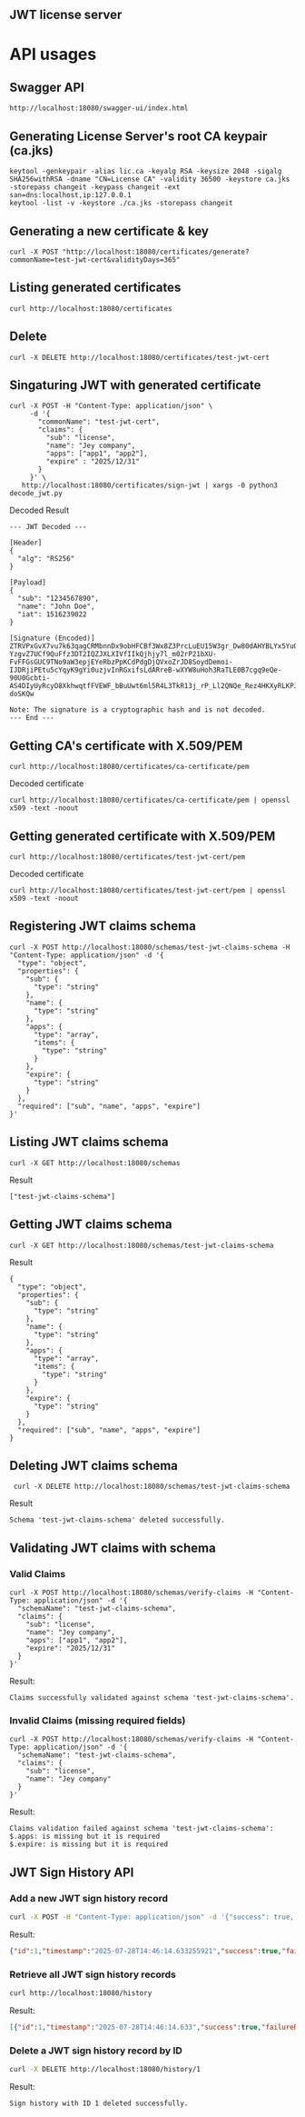JWT license server
---

# API usages

## Swagger API
``
http://localhost:18080/swagger-ui/index.html
``

## Generating License Server's root CA keypair (ca.jks)
```
keytool -genkeypair -alias lic.ca -keyalg RSA -keysize 2048 -sigalg SHA256withRSA -dname "CN=License CA" -validity 36500 -keystore ca.jks -storepass changeit -keypass changeit -ext san=dns:localhost,ip:127.0.0.1
keytool -list -v -keystore ./ca.jks -storepass changeit
```

## Generating a new certificate & key
```
curl -X POST "http://localhost:18080/certificates/generate?commonName=test-jwt-cert&validityDays=365"
```

## Listing generated certificates
```
curl http://localhost:18080/certificates
```

## Delete
```
curl -X DELETE http://localhost:18080/certificates/test-jwt-cert
```

## Singaturing JWT with generated certificate
```
curl -X POST -H "Content-Type: application/json" \
     -d '{
       "commonName": "test-jwt-cert",
       "claims": {
         "sub": "license",
         "name": "Jey company",
         "apps": ["app1", "app2"],
         "expire" : "2025/12/31"
       }
     }' \
   http://localhost:18080/certificates/sign-jwt | xargs -0 python3 decode_jwt.py
```

Decoded Result 
```
--- JWT Decoded ---

[Header]
{
  "alg": "RS256"
}

[Payload]
{
  "sub": "1234567890",
  "name": "John Doe",
  "iat": 1516239022
}

[Signature (Encoded)]
ZTRVPxGvX7vu7k63qagCRMbnnDx9obHFCBf3Wx8Z3PrcLuEU15W3gr_Dw80dAHYBLYx5YuOF-YzgvZ7UCf9QuFfz3DT2IQZJXLXIVfIIkQjhjy7l_m02rP21bXU-FvFFGsGUC9TNo9aW3epjEYeRbzPpKCdPdgDjQVxoZrJD8SoydDemoi-IJDRjiPEtu5cYqyK9gYi0uzjvInRGxifsLdARreB-wXYW8uHoh3RaTLE0B7cgq9eQe-90U0Gcbti-AS4DIyUyRcyO8XkhwqtfFVEWF_bBuUwt6ml5R4L3TkR13j_rP_Ll2QNQe_Rez4HKXyRLKPJ5aOq6oh6-doSKQw

Note: The signature is a cryptographic hash and is not decoded.
--- End ---
```

## Getting CA's certificate with X.509/PEM 
```
curl http://localhost:18080/certificates/ca-certificate/pem
```
Decoded certificate
```
curl http://localhost:18080/certificates/ca-certificate/pem | openssl x509 -text -noout
```

## Getting generated certificate with X.509/PEM
```
curl http://localhost:18080/certificates/test-jwt-cert/pem
```
Decoded certificate
```
curl http://localhost:18080/certificates/test-jwt-cert/pem | openssl x509 -text -noout
```

## Registering JWT claims schema 
```
curl -X POST http://localhost:18080/schemas/test-jwt-claims-schema -H "Content-Type: application/json" -d '{
  "type": "object",
  "properties": {
    "sub": {
      "type": "string"
    },
    "name": {
      "type": "string"
    },
    "apps": {
      "type": "array",
      "items": {
        "type": "string"
      }
    },
    "expire": {
      "type": "string"
    }
  },
  "required": ["sub", "name", "apps", "expire"]
}' 
```

## Listing JWT claims schema 
```
curl -X GET http://localhost:18080/schemas
```

Result
```
["test-jwt-claims-schema"]
```

## Getting JWT claims schema
```
curl -X GET http://localhost:18080/schemas/test-jwt-claims-schema
```
Result
```
{
  "type": "object",
  "properties": {
    "sub": {
      "type": "string"
    },
    "name": {
      "type": "string"
    },
    "apps": {
      "type": "array",
      "items": {
        "type": "string"
      }
    },
    "expire": {
      "type": "string"
    }
  },
  "required": ["sub", "name", "apps", "expire"]
}
```

## Deleting JWT claims schema
```
 curl -X DELETE http://localhost:18080/schemas/test-jwt-claims-schema
```
Result
```
Schema 'test-jwt-claims-schema' deleted successfully.
```

## Validating JWT claims with schema

### Valid Claims
```
curl -X POST http://localhost:18080/schemas/verify-claims -H "Content-Type: application/json" -d '{
  "schemaName": "test-jwt-claims-schema",
  "claims": {
    "sub": "license",
    "name": "Jey company",
    "apps": ["app1", "app2"],
    "expire": "2025/12/31"
  }
}'
```
Result:
```
Claims successfully validated against schema 'test-jwt-claims-schema'.
```

### Invalid Claims (missing required fields)
```
curl -X POST http://localhost:18080/schemas/verify-claims -H "Content-Type: application/json" -d '{
  "schemaName": "test-jwt-claims-schema",
  "claims": {
    "sub": "license",
    "name": "Jey company"
  }
}'
```
Result:
```
Claims validation failed against schema 'test-jwt-claims-schema':
$.apps: is missing but it is required
$.expire: is missing but it is required
```

## JWT Sign History API

### Add a new JWT sign history record
```bash
curl -X POST -H "Content-Type: application/json" -d '{"success": true, "originalJwt": "test.jwt.original", "signedJwtResult": "test.jwt.signed"}' http://localhost:18080/history
```
Result:
```json
{"id":1,"timestamp":"2025-07-28T14:46:14.633255921","success":true,"failureReason":null,"originalJwt":"test.jwt.original","signedJwtResult":"test.jwt.signed"}
```

### Retrieve all JWT sign history records
```bash
curl http://localhost:18080/history
```
Result:
```json
[{"id":1,"timestamp":"2025-07-28T14:46:14.633","success":true,"failureReason":null,"originalJwt":"test.jwt.original","signedJwtResult":"test.jwt.signed"}]
```

### Delete a JWT sign history record by ID
```bash
curl -X DELETE http://localhost:18080/history/1
```
Result:
```
Sign history with ID 1 deleted successfully.
```

```